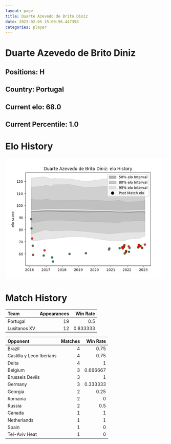 ```yaml
---  
layout: page  
title: Duarte Azevedo de Brito Diniz  
date: 2023-02-05 15:09:56.447398  
categories: player  
---
```

# Duarte Azevedo de Brito Diniz

## Positions: H

## Country: Portugal

## Current elo: 68.0

## Current Percentile: 1.0

# Elo History


![elo history](history_DuarteAzevedodeBritoDiniz.png)
# Match History


| Team         |   Appearances |   Win Rate |
|:-------------|--------------:|-----------:|
| Portugal     |            19 |   0.5      |
| Lusitanos XV |            12 |   0.833333 |

| Opponent                 |   Matches |   Win Rate |
|:-------------------------|----------:|-----------:|
| Brazil                   |         4 |   0.75     |
| Castilla y Leon Iberians |         4 |   0.75     |
| Delta                    |         4 |   1        |
| Belgium                  |         3 |   0.666667 |
| Brussels Devils          |         3 |   1        |
| Germany                  |         3 |   0.333333 |
| Georgia                  |         2 |   0.25     |
| Romania                  |         2 |   0        |
| Russia                   |         2 |   0.5      |
| Canada                   |         1 |   1        |
| Netherlands              |         1 |   1        |
| Spain                    |         1 |   0        |
| Tel-Aviv Heat            |         1 |   0        |